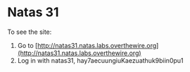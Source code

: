# Natas 31

To see the site:

1. Go to [http://natas31.natas.labs.overthewire.org](http://natas31.natas.labs.overthewire.org)
2. Log in with natas31, hay7aecuungiuKaezuathuk9biin0pu1